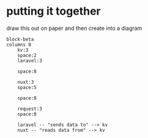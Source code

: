 ---
---
<NovaMantis></NovaMantis>
# putting it together

draw this out on paper and then create into a diagram


```mermaid {scale: 1, alt: 'putting it all together'}
block-beta
columns 8
    kv:3
    space:2
    laravel:3

    space:8

    nuxt:3
    space:5

    space:8

    request:3
    space:8

    laravel -- "sends data to" --> kv
    nuxt -- "reads data from" --> kv



```

